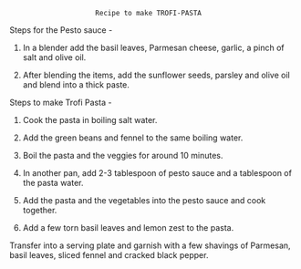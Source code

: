                          Recipe to make TROFI-PASTA

Steps for the Pesto sauce -

1. In a blender add the basil leaves, Parmesan cheese, garlic, a pinch of salt and
   olive oil.

2. After blending the items, add the sunflower seeds, parsley and olive oil and blend
   into a thick paste.


Steps to make Trofi Pasta -

1. Cook the pasta in boiling salt water. 

2. Add the green beans and fennel to the same boiling water.

3. Boil the pasta and the veggies for around 10 minutes.

4. In another pan, add 2-3 tablespoon of pesto sauce and a tablespoon of the pasta 
   water.

5. Add the pasta and the vegetables into the pesto sauce and cook together.

6. Add a few torn basil leaves and lemon zest to the pasta.


Transfer into a serving plate and garnish with a few shavings of Parmesan, basil
leaves, sliced fennel and cracked black pepper.
